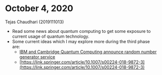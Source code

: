 # October 4, 2020
Tejas Chaudhari (2019111013)
- Read some news about quantum computing to get some exposure to current usage of quantum technology.
- Some current ideas which I may explore more during the third phase are:
    - [IBM and Cambridge Quantum Computing announce random number generator service](https://www.techrepublic.com/google-amp/article/ibm-and-cambridge-quantum-computing-announce-random-number-generator-service/)
    - [https://link.springer.com/article/10.1007/s00224-018-9872-3](https://link.springer.com/article/10.1007/s00224-018-9872-3)

